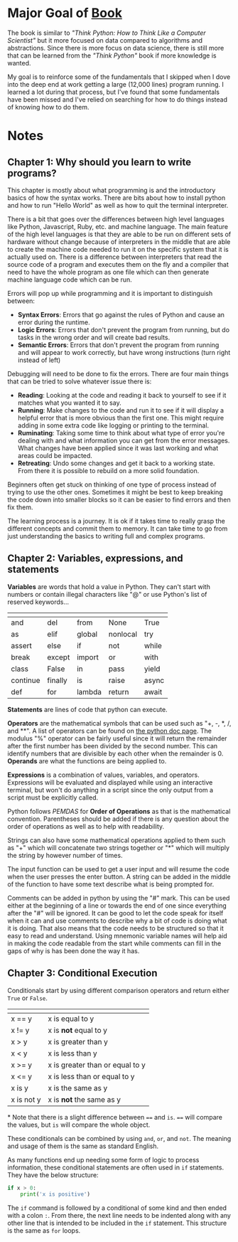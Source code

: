 # Major Goal of [Book](https://www.py4e.com/book)

The book is similar to *"Think Python: How to Think Like a Computer Scientist"* but it more focused on data compared to algorithms and abstractions.  Since there is more focus on data science, there is still more that can be learned from the *"Think Python"* book if more knowledge is wanted. 

My goal is to reinforce some of the fundamentals that I skipped when I dove into the deep end at work getting a large (12,000 lines) program running.  I learned a lot during that process, but I've found that some fundamentals have been missed and I've relied on searching for how to do things instead of knowing how to do them.  

# Notes

## Chapter 1: Why should you learn to write programs?

This chapter is mostly about what programming is and the introductory basics of how the syntax works.  There are bits about how to install python and how to run "Hello World" as well as how to quit the terminal interpreter.  

There is a bit that goes over the differences between high level languages like Python, Javascript, Ruby, etc. and machine language.  The main feature of the high level languages is that they are able to be run on different sets of hardware without change because of interpreters in the middle that are able to create the machine code needed to run it on the specific system that it is actually used on.  There is a difference between interpreters that read the source code of a program and executes them on the fly and a compiler that need to have the whole program as one file which can then generate machine language code which can be run.  

Errors will pop up while programming and it is important to distinguish between: 

 - **Syntax Errors**: Errors that go against the rules of Python and cause an error during the runtime.  
 - **Logic Errors**: Errors that don't prevent the program from running, but do tasks in the wrong order and will create bad results.  
 - **Semantic Errors**: Errors that don't prevent the program from running and will appear to work correctly, but have wrong instructions (turn right instead of left)

Debugging will need to be done to fix the errors.  There are four main things that can be tried to solve whatever issue there is:

 - **Reading**: Looking at the code and reading it back to yourself to see if it matches what you wanted it to say.  
 - **Running**: Make changes to the code and run it to see if it will display a helpful error that is more obvious than the first one.  This might require adding in some extra code like logging or printing to the terminal.  
 - **Ruminating**: Taking some time to think about what type of error you're dealing with and what information you can get from the error messages.  What changes have been applied since it was last working and what areas could be impacted.  
 - **Retreating**: Undo some changes and get it back to a working state.  From there it is possible to rebuild on a more solid foundation.  

 Beginners often get stuck on thinking of one type of process instead of trying to use the other ones.  Sometimes it might be best to keep breaking the code down into smaller blocks so it can be easier to find errors and then fix them.  

 The learning process is a journey.  It is ok if it takes time to really grasp the different concepts and commit them to memory.  It can take time to go from just understanding the basics to writing full and complex programs.  

 ## Chapter 2: Variables, expressions, and statements

 **Variables** are words that hold a value in Python.  They can't start with numbers or contain illegal characters like "@" or use Python's list of reserved keywords...

| <!-- --> | <!-- --> | <!-- --> | <!-- --> | <!-- --> | 
| ---      | ---      | ---      | ---      | ---      | 
| and      | del      | from     | None     | True     | 
| as       | elif     | global   | nonlocal | try      | 
| assert   | else     | if       | not      | while    | 
| break    | except   | import   | or       | with     | 
| class    | False    | in       | pass     | yield    |
| continue | finally  | is       | raise    | async    | 
| def      | for      | lambda   | return   | await    | 

**Statements** are lines of code that python can execute. 

**Operators** are the mathematical symbols that can be used such as "+, -, *, /, and \*\*".  A list of operators can be found on [the python doc page](https://docs.python.org/3/library/operator.html#mapping-operators-to-functions).  The modulus "%" operator can be fairly useful since it will return the remainder after the first number has been divided by the second number.  This can identify numbers that are divisible by each other when the remainder is 0.  **Operands** are what the functions are being applied to.  

**Expressions** is a combination of values, variables, and operators.  Expressions will be evaluated and displayed while using an interactive terminal, but won't do anything in a script since the only output from a script must be explicitly called.  

Python follows *PEMDAS* for **Order of Operations** as that is the mathematical convention.  Parentheses should be added if there is any question about the order of operations as well as to help with readability.  

Strings can also have some mathematical operations applied to them such as "+" which will concatenate two strings together or "\*" which will multiply the string by however number of times.  

The input function can be used to get a user input and will resume the code when the user presses the enter button.  A string can be added in the middle of the function to have some text describe what is being prompted for.  

Comments can be added in python by using the "#" mark.  This can be used either at the beginning of a line or towards the end of one since everything after the "#" will be ignored.  It can be good to let the code speak for itself when it can and use comments to describe why a bit of code is doing what it is doing.  That also means that the code needs to be structured so that it easy to read and understand.  Using mnemonic variable names will help aid in making the code readable from the start while comments can fill in the gaps of why is has been done the way it has.  

## Chapter 3: Conditional Execution

Conditionals start by using different comparison operators and return either `True` or `False`.  

| <!--   --> | <!--                        --> |
| ---------- | ------------------------------- | 
| x == y     | x is equal to y                 | 
| x != y     | x is __not__ equal to y         | 
| x > y      | x is greater than y             | 
| x < y      | x is less than y                | 
| x >= y     | x is greater than or equal to y | 
| x <= y     | x is less than or equal to y    | 
| x is y     | x is the same as y              | 
| x is not y | x is __not__ the same as y      | 

\* Note that there is a slight difference between `==` and `is`.  `==` will compare the values, but `is` will compare the whole object.  

These conditionals can be combined by using `and`, `or`, and `not`.  The meaning and usage of them is the same as standard English.  

As many functions end up needing some form of logic to process information, these conditional statements are often used in `if` statements.  They have the below structure:

```python
if x > 0:
    print('x is positive')
```

The `if` command is followed by a conditional of some kind and then ended with a colon `:`.  From there, the next line needs to be indented along with any other line that is intended to be included in the `if` statement.  This structure is the same as `for` loops.  